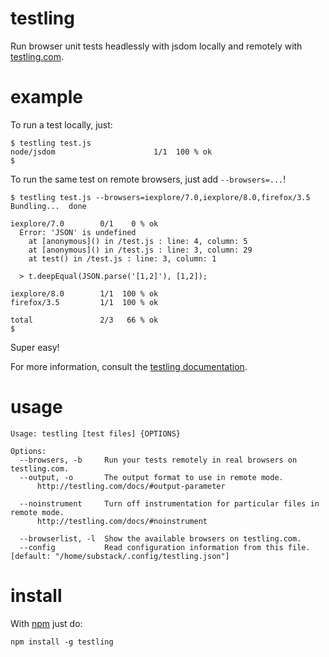 testling
========

Run browser unit tests headlessly with jsdom locally and remotely with
[testling.com](http://testling.com).

example
=======

To run a test locally, just:

```
$ testling test.js 
node/jsdom                      1/1  100 % ok
$ 
```

To run the same test on remote browsers, just add `--browsers=...`!

```
$ testling test.js --browsers=iexplore/7.0,iexplore/8.0,firefox/3.5
Bundling...  done

iexplore/7.0        0/1    0 % ok
  Error: 'JSON' is undefined
    at [anonymous]() in /test.js : line: 4, column: 5
    at [anonymous]() in /test.js : line: 3, column: 29
    at test() in /test.js : line: 3, column: 1

  > t.deepEqual(JSON.parse('[1,2]'), [1,2]);

iexplore/8.0        1/1  100 % ok
firefox/3.5         1/1  100 % ok

total               2/3   66 % ok
$ 
```

Super easy!

For more information, consult the
[testling documentation](http://testling.com/docs/).

usage
=====

```
Usage: testling [test files] {OPTIONS}

Options:
  --browsers, -b     Run your tests remotely in real browsers on testling.com.                                                    
  --output, -o       The output format to use in remote mode.
      http://testling.com/docs/#output-parameter
                 
  --noinstrument     Turn off instrumentation for particular files in remote mode.
      http://testling.com/docs/#noinstrument

  --browserlist, -l  Show the available browsers on testling.com.                                                                 
  --config           Read configuration information from this file.                                                                 [default: "/home/substack/.config/testling.json"]
```

install
=======

With [npm](http://npmjs.org) just do:

    npm install -g testling
